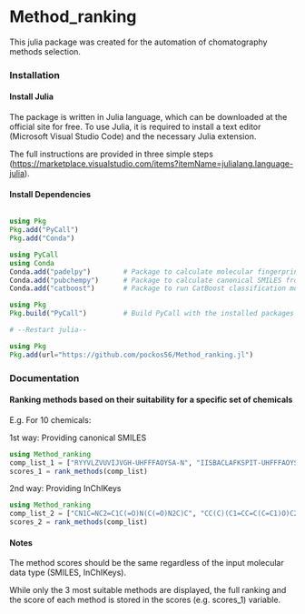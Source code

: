 # Method_ranking

This julia package was created for the automation of chomatography methods selection.

### Installation

#### Install Julia
The package is written in Julia language, which can be downloaded at the official site for free.
To use Julia, it is required to install a text editor (Microsoft Visual Studio Code) and the necessary Julia extension.

The full instructions are provided in three simple steps (https://marketplace.visualstudio.com/items?itemName=julialang.language-julia). 

#### Install Dependencies
```julia

using Pkg
Pkg.add("PyCall")
Pkg.add("Conda")

using PyCall
using Conda
Conda.add("padelpy")        # Package to calculate molecular fingerprints
Conda.add("pubchempy")      # Package to calculate canonical SMILES from InCHiKey
Conda.add("catboost")       # Package to run CatBoost classification models for prediction of retention behaviour

using Pkg
Pkg.build("PyCall")         # Build PyCall with the installed packages

# --Restart julia--

using Pkg
Pkg.add(url="https://github.com/pockos56/Method_ranking.jl")

```

### Documentation

#### Ranking methods based on their suitability for a specific set of chemicals

E.g. For 10 chemicals:

1st way: Providing canonical SMILES
```julia
using Method_ranking
comp_list_1 = ["RYYVLZVUVIJVGH-UHFFFAOYSA-N", "IISBACLAFKSPIT-UHFFFAOYSA-N", "COLNVLDHVKWLRT-QMMMGPOBSA-N", "ZYGHJZDHTFUPRJ-UHFFFAOYSA-N", "CMPQUABWPXYYSH-UHFFFAOYSA-N", "MUMGGOZAMZWBJJ-DYKIIFRCSA-N", "CBCKQZAAMUWICA-UHFFFAOYSA-N", "OYGQVDSRYXATEL-UHFFFAOYSA-N", "BSYNRYMUTXBXSQ-UHFFFAOYSA-N", "UFWIBTONFRDIAS-UHFFFAOYSA-N"]
scores_1 = rank_methods(comp_list)

```

2nd way: Providing InChIKeys
```julia
using Method_ranking
comp_list_2 = ["CN1C=NC2=C1C(=O)N(C(=O)N2C)C", "CC(C)(C1=CC=C(C=C1)O)C2=CC=C(C=C2)O", "C1=CC=C(C=C1)C[C@@H](C(=O)O)N", "C1=CC=C2C(=C1)C=CC(=O)O2", "C1=CC=C(C=C1)OP(=O)(O)O", "C[C@]12CC[C@H]3[C@H]([C@@H]1CC[C@@H]2O)CCC4=CC(=O)CC[C@]34C", "C1=CC(=CC=C1N)N", "C(C(C(C(F)(F)F)(F)F)(F)F)(C(C(C(F)(F)S(=O)(=O)O)(F)F)(F)F)(F)F", "CC(=O)OC1=CC=CC=C1C(=O)O", "C1=CC=C2C=CC=CC2=C1"]
scores_2 = rank_methods(comp_list)

```

#### Notes
The method scores should be the same regardless of the input molecular data type (SMILES, InChIKeys).

While only the 3 most suitable methods are displayed, the full ranking and the score of each method is stored in the scores (e.g. scores_1) variable.